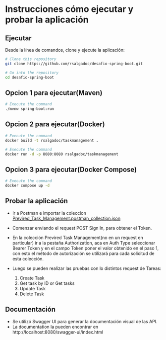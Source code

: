 # Instrucciones cómo ejecutar y probar la aplicación


## Ejecutar

Desde la línea de comandos, clone y ejecute la aplicación:

```bash
# Clone this repository
git clone https://github.com/rsalgadoc/desafio-spring-boot.git

# Go into the repository
cd desafio-spring-boot

```

## Opcion 1 para ejecutar(Maven)

```bash
# Execute the command
./mvnw spring-boot:run
```

## Opcion 2 para ejecutar(Docker)

```bash
# Execute the command
docker build -t rsalgadoc/taskmanagement .

# Execute the command
docker run -d -p 8080:8080 rsalgadoc/taskmanagement
```

## Opcion 3 para ejecutar(Docker Compose)

```bash
# Execute the command
docker compose up -d 
```


## Probar la aplicación

- Ir a Postman e importar la coleccion [Previred_Task_Management.postman_collection.json](Previred_Task_Management.postman_collection.json)

- Comenzar enviando el request POST Sign In, para obtener el Token.

- En la colección Previred Task Management(no en un request en particular) ir a la pestaña Authorization, aca en Auth Type seleccionar Bearer Token y en el campo Token poner el valor obtenido en el paso 1, con esto el método de autorización se utilizará para cada solicitud de esta colección.

- Luego se pueden realizar las pruebas con lo distintos request de Tareas:
  1. Create Task
  2. Get task by ID or Get tasks
  3. Update Task
  4. Delete Task



## Documentación

- Se utilizó Swagger UI para generar la documentación visual de las API.
- La documentation la pueden encontrar en 
	http://localhost:8080/swagger-ui/index.html
